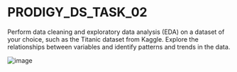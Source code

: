 # PRODIGY_DS_TASK_02

Perform data cleaning and exploratory data analysis (EDA) on a dataset of your choice, such as the Titanic dataset from Kaggle. Explore the relationships between variables and identify patterns and trends in the data.

![image](https://github.com/shraishwarya/PRODIGY_DS_TASK_02/assets/144699399/2f3ee611-1381-4e86-b0f2-66df012f9041)
